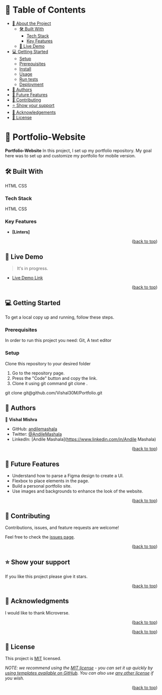 <a name="readme-top"></a>


<div align="center">
  <!-- You are encouraged to replace this logo with your own! Otherwise you can also remove it. -->

</div>

<!-- TABLE OF CONTENTS -->

# 📗 Table of Contents

- [📖 About the Project](#about-project)
  - [🛠 Built With](#built-with)
    - [Tech Stack](#tech-stack)
    - [Key Features](#key-features)
  - [🚀 Live Demo](#live-demo)
- [💻 Getting Started](#getting-started)
  - [Setup](#setup)
  - [Prerequisites](#prerequisites)
  - [Install](#install)
  - [Usage](#usage)
  - [Run tests](#run-tests)
  - [Deployment](#triangular_flag_on_post-deployment)
- [👥 Authors](#authors)
- [🔭 Future Features](#future-features)
- [🤝 Contributing](#contributing)
- [⭐️ Show your support](#support)
- [🙏 Acknowledgements](#acknowledgements)
- [📝 License](#license)

<!-- PROJECT DESCRIPTION -->

# 📖 Portfolio-Website <a name="about-project"></a>

> 
**Portfolio-Website** In this project, I set up my portfolio repository. My goal here was to set up and customize my portfolio for mobile version.
## 🛠 Built With <a name="built-with"></a>
HTML
CSS
### Tech Stack <a name="tech-stack"></a>
HTML
CSS


<!-- Features -->

### Key Features <a name="key-features"></a>


- **[Linters]**

<p align="right">(<a href="#readme-top">back to top</a>)</p>

<!-- LIVE DEMO -->

## 🚀 Live Demo <a name="live-demo"></a>

>It's in progress.

- [Live Demo Link](https://google.com)

<p align="right">(<a href="#readme-top">back to top</a>)</p>

<!-- GETTING STARTED -->

## 💻 Getting Started <a name="getting-started"></a>


To get a local copy up and running, follow these steps.

### Prerequisites

In order to run this project you need:
Git, A text editor



### Setup

Clone this repository to your desired folder
<ol>
<li>Go to the repository page.
</li>
<li>Press the "Code" button and copy the link.
</li>
<li>Clone it using git command git clone <link>.
</li>
</ol>
git clone git@github.com/Vishal30M/Portfolio.git
<!--
Example commands:

```sh
  cd my-folder
git clone git@github.com:myaccount/my-project.git
```
--->

### Install

Install this project with:

No installation needed
--->

### Usage

To run the project, execute the following command:

index.html


### Run tests

To run tests, run the following command:

No test
### Deployment

You can deploy this project using:

No deployment yet
<p align="right">(<a href="#readme-top">back to top</a>)</p>

<!-- AUTHORS -->

## 👥 Authors <a name="authors"></a>


👤 **Vishal Mishra**
- GitHub: [andilemashala](https://github.com/andilemashala)
- Twitter: [@AndileMashala](https://twitter.com/@AndileMashala)
- LinkedIn: [Andile Mashala](https://www.linkedin.com/in/Andile Mashala)


<p align="right">(<a href="#readme-top">back to top</a>)</p>

<!-- FUTURE FEATURES -->

## 🔭 Future Features <a name="future-features"></a>
<ul>
<li>Understand how to parse a Figma design to create a UI.</li>
<li>Flexbox to place elements in the page.
</li>
<li>Build a personal portfolio site.
</li>
<li>Use images and backgrounds to enhance the look of the website.
</li>
</ul>

<p align="right">(<a href="#readme-top">back to top</a>)</p>

<!-- CONTRIBUTING -->

## 🤝 Contributing <a name="contributing"></a>

Contributions, issues, and feature requests are welcome!

Feel free to check the [issues page](../../issues/).

<p align="right">(<a href="#readme-top">back to top</a>)</p>

<!-- SUPPORT -->

## ⭐️ Show your support <a name="support"></a>


If you like this project please give it stars.

<p align="right">(<a href="#readme-top">back to top</a>)</p>

<!-- ACKNOWLEDGEMENTS -->

## 🙏 Acknowledgments <a name="acknowledgements"></a>


I would like to thank Microverse.

<p align="right">(<a href="#readme-top">back to top</a>)</p>

<!-- FAQ (optional) -->


<p align="right">(<a href="#readme-top">back to top</a>)</p>

<!-- LICENSE -->

## 📝 License <a name="license"></a>

This project is [MIT](./LICENSE.md) licensed.

_NOTE: we recommend using the [MIT license](https://choosealicense.com/licenses/mit/) - you can set it up quickly by [using templates available on GitHub](https://docs.github.com/en/communities/setting-up-your-project-for-healthy-contributions/adding-a-license-to-a-repository). You can also use [any other license](https://choosealicense.com/licenses/) if you wish._

<p align="right">(<a href="#readme-top">back to top</a>)</p>